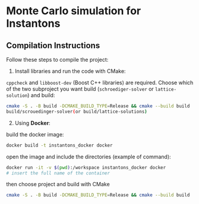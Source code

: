 # Monte Carlo simulation for Instantons

## Compilation Instructions

Follow these steps to compile the project:

1. Install libraries and run the code with CMake:

```cppcheck``` and ```libboost-dev``` (Boost C++ libraries) are required. Choose which of the two subproject
you want build  (```schroediger-solver``` or ```lattice-solution```) and build:
 ```bash
 cmake -S . -B build -DCMAKE_BUILD_TYPE=Release && cmake --build build
 build/scrouedinger-solver(or build/lattice-solutions)
```

2. Using **Docker**: 

build the docker image:
 ```bash
docker build -t instantons_docker docker
```
open the image and include the directories (example of command):
 ```bash
docker run -it -v $(pwd):/workspace instantons_docker docker
# insert the full name of the container
```
then choose project and build with CMake
 ```bash
 cmake -S . -B build -DCMAKE_BUILD_TYPE=Release && cmake --build build
```

